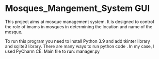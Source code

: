 # Mosques_Mangement_System GUI

This project aims at mosque management system. It is designed to control the role of imams in mosques in determining the location and name of the mosque.

To run this program you need to install Python 3.9 and add tkinter library and sqlite3 library.
There are many ways to run python code . In my case, I used PyCharm CE.
Main file to run: manager.py
